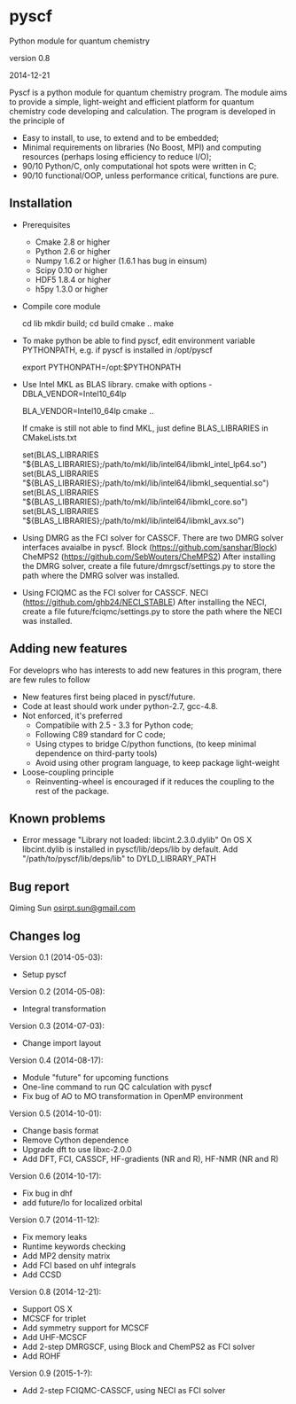 pyscf
=====

Python module for quantum chemistry

version 0.8

2014-12-21

Pyscf is a python module for quantum chemistry program.  The module
aims to provide a simple, light-weight and efficient platform for
quantum chemistry code developing and calculation.  The program is
developed in the principle of
* Easy to install, to use, to extend and to be embedded;
* Minimal requirements on libraries (No Boost, MPI) and computing
  resources (perhaps losing efficiency to reduce I/O);
* 90/10 Python/C, only computational hot spots were written in C;
* 90/10 functional/OOP, unless performance critical, functions are pure.


Installation
------------

* Prerequisites
    - Cmake 2.8 or higher
    - Python 2.6 or higher
    - Numpy 1.6.2 or higher (1.6.1 has bug in einsum)
    - Scipy 0.10 or higher
    - HDF5 1.8.4 or higher
    - h5py 1.3.0 or higher

* Compile core module

    cd lib
    mkdir build; cd build
    cmake ..
    make

* To make python be able to find pyscf, edit environment variable
  PYTHONPATH, e.g.  if pyscf is installed in /opt/pyscf

    export PYTHONPATH=/opt:$PYTHONPATH

* Use Intel MKL as BLAS library.  cmake with options -DBLA_VENDOR=Intel10_64lp

    BLA_VENDOR=Intel10_64lp cmake ..

  If cmake is still not able to find MKL, just define BLAS_LIBRARIES in CMakeLists.txt

    set(BLAS_LIBRARIES "${BLAS_LIBRARIES};/path/to/mkl/lib/intel64/libmkl_intel_lp64.so")
    set(BLAS_LIBRARIES "${BLAS_LIBRARIES};/path/to/mkl/lib/intel64/libmkl_sequential.so")
    set(BLAS_LIBRARIES "${BLAS_LIBRARIES};/path/to/mkl/lib/intel64/libmkl_core.so")
    set(BLAS_LIBRARIES "${BLAS_LIBRARIES};/path/to/mkl/lib/intel64/libmkl_avx.so")

* Using DMRG as the FCI solver for CASSCF.  There are two DMRG solver
  interfaces avaialbe in pyscf.
      Block (https://github.com/sanshar/Block)
      CheMPS2 (https://github.com/SebWouters/CheMPS2)
  After installing the DMRG solver, create a file future/dmrgscf/settings.py
  to store the path where the DMRG solver was installed.

* Using FCIQMC as the FCI solver for CASSCF.
      NECI (https://github.com/ghb24/NECI_STABLE)
  After installing the NECI, create a file future/fciqmc/settings.py
  to store the path where the NECI was installed.


Adding new features
-------------------
For developrs who has interests to add new features in this program,
there are few rules to follow

* New features first being placed in pyscf/future.
* Code at least should work under python-2.7, gcc-4.8.
* Not enforced, it's preferred
  - Compatibile with 2.5 - 3.3 for Python code;
  - Following C89 standard for C code;
  - Using ctypes to bridge C/python functions, (to keep minimal dependence on third-party tools)
  - Avoid using other program language, to keep package light-weight
* Loose-coupling principle
  - Reinventing-wheel is encouraged if it reduces the coupling to the rest of the package.


Known problems
--------------
* Error message "Library not loaded: libcint.2.3.0.dylib" On OS X
  libcint.dylib is installed in  pyscf/lib/deps/lib  by default.  Add
  "/path/to/pyscf/lib/deps/lib"  to  DYLD_LIBRARY_PATH


Bug report
----------
Qiming Sun <osirpt.sun@gmail.com>


Changes log
-----------
Version 0.1 (2014-05-03):
  * Setup pyscf

Version 0.2 (2014-05-08):
  * Integral transformation

Version 0.3 (2014-07-03):
  * Change import layout

Version 0.4 (2014-08-17):
  * Module "future" for upcoming functions
  * One-line command to run QC calculation with pyscf
  * Fix bug of AO to MO transformation in OpenMP environment

Version 0.5 (2014-10-01):
  * Change basis format
  * Remove Cython dependence
  * Upgrade dft to use libxc-2.0.0
  * Add DFT, FCI, CASSCF, HF-gradients (NR and R), HF-NMR (NR and R)

Version 0.6 (2014-10-17):
  * Fix bug in dhf
  * add future/lo for localized orbital

Version 0.7 (2014-11-12):
  * Fix memory leaks
  * Runtime keywords checking
  * Add MP2 density matrix
  * Add FCI based on uhf integrals
  * Add CCSD

Version 0.8 (2014-12-21):
  * Support OS X
  * MCSCF for triplet
  * Add symmetry support for MCSCF
  * Add UHF-MCSCF
  * Add 2-step DMRGSCF, using Block and ChemPS2 as FCI solver
  * Add ROHF

Version 0.9 (2015-1-?):
  * Add 2-step FCIQMC-CASSCF, using NECI as FCI solver
